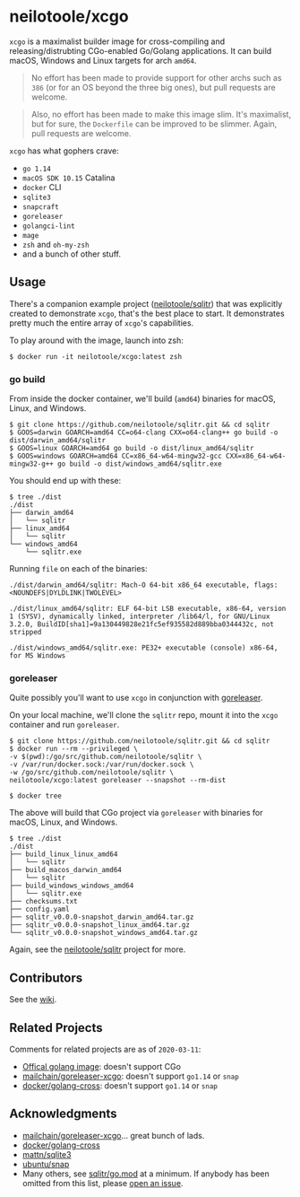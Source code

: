 # neilotoole/xcgo

`xcgo` is a maximalist builder image for cross-compiling and
releasing/distrubting CGo-enabled Go/Golang applications. It can build
macOS, Windows and Linux targets for arch `amd64`.


> No effort has been made to provide support for other
> archs such as `386` (or for an OS beyond the three big ones),
> but pull requests are welcome.

> Also, no effort has been made to make this image slim. It's
> maximalist, but for sure, the `Dockerfile` can be improved to be
> slimmer. Again, pull requests are welcome.

`xcgo` has what gophers crave:

- `go 1.14`
- `macOS SDK 10.15` Catalina
- `docker` CLI
- `sqlite3`
- `snapcraft`
- `goreleaser`
- `golangci-lint`
- `mage`
- `zsh` and `oh-my-zsh`
- and a bunch of other stuff.

## Usage

There's a companion example project ([neilotoole/sqlitr](https://github.com/neilotoole/sqlitr)) that was explicitly created to demonstrate `xcgo`, that's the best place to start. It demonstrates pretty much the entire array of `xcgo`'s capabilities.

To play around with the image, launch into zsh:

```shell script
$ docker run -it neilotoole/xcgo:latest zsh
```


### go build

From inside the docker container, we'll build (`amd64`) binaries for macOS, Linux, and Windows.

```shell script
$ git clone https://github.com/neilotoole/sqlitr.git && cd sqlitr
$ GOOS=darwin GOARCH=amd64 CC=o64-clang CXX=o64-clang++ go build -o dist/darwin_amd64/sqlitr
$ GOOS=linux GOARCH=amd64 go build -o dist/linux_amd64/sqlitr
$ GOOS=windows GOARCH=amd64 CC=x86_64-w64-mingw32-gcc CXX=x86_64-w64-mingw32-g++ go build -o dist/windows_amd64/sqlitr.exe
```
You should end up with these:

```shell script
$ tree ./dist
./dist
├── darwin_amd64
│   └── sqlitr
├── linux_amd64
│   └── sqlitr
└── windows_amd64
    └── sqlitr.exe
```

Running `file` on each of the binaries:

```shell script
./dist/darwin_amd64/sqlitr: Mach-O 64-bit x86_64 executable, flags:<NOUNDEFS|DYLDLINK|TWOLEVEL>

./dist/linux_amd64/sqlitr: ELF 64-bit LSB executable, x86-64, version 1 (SYSV), dynamically linked, interpreter /lib64/l, for GNU/Linux 3.2.0, BuildID[sha1]=9a130449828e21fc5ef935582d889bba0344432c, not stripped

./dist/windows_amd64/sqlitr.exe: PE32+ executable (console) x86-64, for MS Windows
```

### goreleaser

Quite possibly you'll want to use `xcgo` in conjunction 
with [goreleaser](http://goreleaser.com). 

On your local machine, we'll clone the `sqlitr` repo, mount it into the `xcgo` container and run `goreleaser`.

```shell script
$ git clone https://github.com/neilotoole/sqlitr.git && cd sqlitr
$ docker run --rm --privileged \
-v $(pwd):/go/src/github.com/neilotoole/sqlitr \
-v /var/run/docker.sock:/var/run/docker.sock \
-w /go/src/github.com/neilotoole/sqlitr \
neilotoole/xcgo:latest goreleaser --snapshot --rm-dist

$ docker tree
```

The above will build that CGo project via `goreleaser` with binaries for macOS, Linux, and Windows.

```shell script
$ tree ./dist
./dist
├── build_linux_linux_amd64
│   └── sqlitr
├── build_macos_darwin_amd64
│   └── sqlitr
├── build_windows_windows_amd64
│   └── sqlitr.exe
├── checksums.txt
├── config.yaml
├── sqlitr_v0.0.0-snapshot_darwin_amd64.tar.gz
├── sqlitr_v0.0.0-snapshot_linux_amd64.tar.gz
└── sqlitr_v0.0.0-snapshot_windows_amd64.tar.gz
```


Again, see the [neilotoole/sqlitr](https://github.com/neilotoole/sqlitr) project for more.

## Contributors

See the [wiki](https://github.com/neilotoole/xcgo/wiki).

## Related Projects

Comments for related projects are as of `2020-03-11`:

- [Offical golang image](https://hub.docker.com/_/golang): doesn't support CGo
- [mailchain/goreleaser-xcgo](https://github.com/mailchain/goreleaser-xcgo): doesn't support `go1.14` or `snap`
- [docker/golang-cross](https://github.com/docker/golang-cross): doesn't support `go1.14` or `snap`

## Acknowledgments

- [mailchain/goreleaser-xcgo](https://github.com/mailchain/goreleaser-xcgo)... great bunch of lads.
- [docker/golang-cross](https://github.com/docker/golang-cross)
- [mattn/sqlite3](https://github.com/mattn/sqlite3)
- [ubuntu/snap](https://hub.docker.com/r/snapcore/snapcraft)
- Many others, see [sqlitr/go.mod](https://github.com/neilotoole/sqlitr/blob/master/go.mod) at a minimum. If anybody has been omitted from this list, please [open an issue](https://github.com/neilotoole/xcgo/issues/new).
